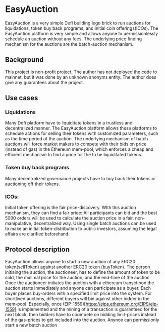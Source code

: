 # EasyAuction

EasyAuction is a very simple Defi building lego brick to run auctions for liquidations, token buy back programs, and initial coin offerings(ICOs).
The EasyAuction platform is very simple and allows anyone to permissionlessly schedule an auction without any fees.
The underlying price finding mechanism for the auctions are the batch-auction mechanism.

## Background

This project is non-profit project. The author has not deployed the code to mainnet, but it was done by an unknown anonyms entity. The author does give any guarantees about the project.

## Use cases

### Liquidations

Many Defi platform have to liquiditate tokens in a trustless and decentralized manner.
The EasyAuction platform allows these platforms to schedule actions for selling their tokens with customized parameters, such as the time period of the auction.
The underlying mechanism of batch auctions will force market makers to compete with their bids on price (instead of gas) in the Ethereum mem-pool, which enforces a cheap and efficient mechanism to find a price for the to be liquiditated tokens.

### Token buy back programs

Many decentralized governance projects have to buy back their tokens or auctioning off their tokens.

### ICOs:

Initial token offering is the fair price-discovery. WIth this auction mechanism, they can find a fair price: All participants can bid and the best 5000 orders will be used to calculate the auction price in a fair, non-manipulative, decentralized way.
Using single batch auctions can be used to make an initial token-distribution to public investors, assuming the legal affairs are clarified beforehand.

## Protocol description

EasyAuction allows anyone to start a new auction of any ERC20 token(sellToken) against another ERC20 token (buyToken). The person initiaing the auction, the auctioneer, has to define the amount of token to be sold, the minimal price for the auction, and the end-time of the auction. Once the auctioneer initiates the auction with a ethereum transctioon the auction starts immediately and anyone can participate as a buyer. Each buyer places buy-orders with a specified limit price into the system. For shortlived auctions, different buyers will bid against other bidder in the mem-pool. Especially, once (EIP-1559)[https://eips.ethereum.org/EIPS/eip-1559] is implemented and the mining of a transaction is guaranteed for the next block, then bidders have to coompete on bidding limit-prices instead of the gas-prices to get included into the auction.
Anynoe can permissionly start a new batch auction
